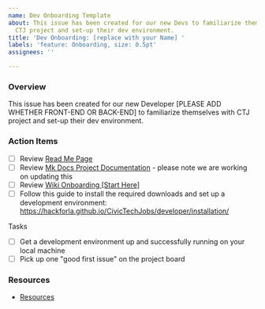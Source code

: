 ```yaml
---
name: Dev Onboarding Template
about: This issue has been created for our new Devs to familiarize themselves with
  CTJ project and set-up their dev environment.
title: 'Dev Onboarding: [replace with your Name] '
labels: 'feature: Onboarding, size: 0.5pt'
assignees: ''

---
```


### Overview

This issue has been created for our new Developer [PLEASE ADD WHETHER FRONT-END OR BACK-END] to familiarize themselves with CTJ project and set-up their dev environment. 

### Action Items

- [ ] Review [Read Me Page](https://github.com/hackforla/CivicTechJobs)
- [ ] Review [Mk Docs Project Documentation](https://hackforla.github.io/CivicTechJobs/) - please note we are working on updating this
- [ ] Review [Wiki Onboarding [Start Here]](https://github.com/hackforla/CivicTechJobs/wiki/Onboarding-%5BStart-Here%5D)
- [ ] Follow this guide to install the required downloads and set up a development environment: https://hackforla.github.io/CivicTechJobs/developer/installation/

Tasks

- [ ] Get a development environment up and successfully running on your local machine
- [ ] Pick up one "good first issue" on the project board

### Resources

- [Resources](https://hackforla.github.io/CivicTechJobs/resources/)
